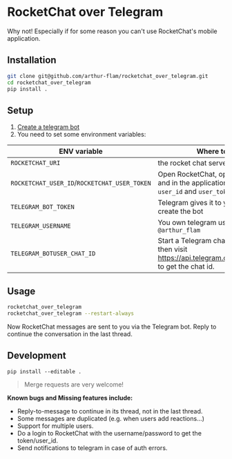 # RocketChat over Telegram
Why not! Especially if for some reason you can't use RocketChat's mobile application.

## Installation
```bash
git clone git@github.com/arthur-flam/rocketchat_over_telegram.git
cd rocketchat_over_telegram
pip install .
```

## Setup
1. [Create a telegram bot](https://core.telegram.org/bots#creating-a-new-bot)
2. You need to set some environment variables:


| ENV variable       |  Where to find it                                  |
|--------------------|----------------------------------------------------|
| `ROCKETCHAT_URI`   | the rocket chat server *hostname:port*             |
| `ROCKETCHAT_USER_ID`/`ROCKETCHAT_USER_TOKEN` | Open RocketChat, open the devtools, and in the application data get your `user_id` and `user_token`                                                              |
| `TELEGRAM_BOT_TOKEN` | Telegram gives it to you when you create the bot |
| `TELEGRAM_USERNAME`  | You own telegram username, e.g. `@arthur_flam`   |
| `TELEGRAM_BOTUSER_CHAT_ID` | Start a Telegram chat with your bot, then visit [https://api.telegram.org/bot<yourtoken>/getUpdates](https://api.telegram.org/bot<yourtoken>/getUpdates) to get the chat id.               |


## Usage
```bash
rocketchat_over_telegram
rocketchat_over_telegram --restart-always
```

Now RocketChat messages are sent to you via the Telegram bot. Reply to continue the conversation in the last thread.

## Development
```
pip install --editable .
```

> Merge requests are very welcome!

**Known bugs and Missing features include:**
- Reply-to-message to continue in its thread, not in the last thread.
- Some messages are duplicated (e.g. when users add reactions...)
- Support for multiple users.
- Do a login to RocketChat with the username/password to get the token/user_id.
- Send notifications to telegram in case of auth errors.

